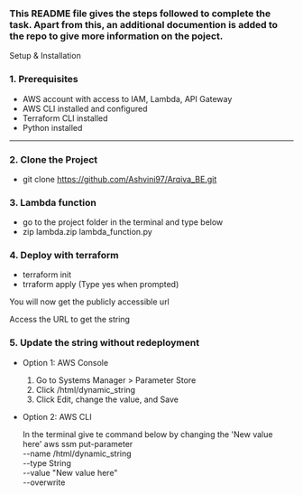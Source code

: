 ### This README file gives the steps followed to complete the task. Apart from this, an additional documention is added to the repo to give more information on the poject.

Setup & Installation

### 1. Prerequisites

- AWS account with access to IAM, Lambda, API Gateway
- AWS CLI installed and configured 
- Terraform CLI installed 
- Python installed

---

### 2. Clone the Project

- git clone https://github.com/Ashvini97/Arqiva_BE.git

### 3. Lambda function

- go to the project folder in the terminal and type below
- zip lambda.zip lambda_function.py

### 4. Deploy with terraform

- terraform init
- trraform apply (Type yes when prompted)

You will now get the publicly accessible url

Access the URL to get the string

### 5. Update the string without redeployment

- Option 1: AWS Console
  1. Go to Systems Manager > Parameter Store
  2. Click /html/dynamic_string
  3. Click Edit, change the value, and Save

- Option 2: AWS CLI

  In the terminal give te command below by changing the 'New value here'
  aws ssm put-parameter \
  --name /html/dynamic_string \
  --type String \
  --value "New value here" \
  --overwrite
